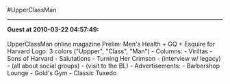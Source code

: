 #UpperClassMan
<hr>
<b>Guest at 2010-03-22 04:57:49:</b><br /><br />
UpperClassMan online magazine
Prelim: Men's Health + GQ + Esquire for Harvard
Logo: 3 colors ("Uppper", "Class", "Man")
- Columns:
    - Viriltas
    - Sons of Harvard
    - Salutations
    - Turning Her Crimson
    - (interview w/ legacy)
    - (all about social groups)
    - (visit to the BL)
- Advertisements:
    - Barbershop Lounge
    - Gold's Gym
    - Classic Tuxedo
